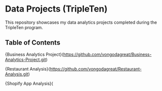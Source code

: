 # Data Projects (TripleTen)
 This repository showcases my data analytics projects completed during the TripleTen program.

 ## Table of Contents 

{Business Analytics Project}(https://github.com/vongodagreat/Business-Analytics-Project.git)

{Restaurant Analysis}(https://github.com/vongodagreat/Restaurant-Analysis.git)

{Shopify App Analysis}(


